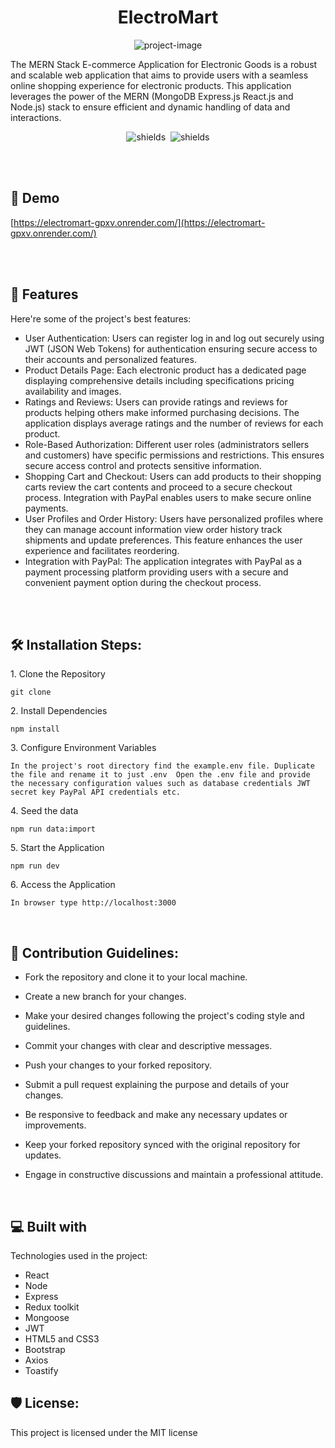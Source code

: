 <h1 align="center" id="title">ElectroMart</h1>

<p align="center"><img src="https://socialify.git.ci/manoj633/ElectroMart/image?language=1&amp;name=1&amp;owner=1&amp;theme=Light" alt="project-image"></p>

<p id="description">The MERN Stack E-commerce Application for Electronic Goods is a robust and scalable web application that aims to provide users with a seamless online shopping experience for electronic products. This application leverages the power of the MERN (MongoDB Express.js React.js and Node.js) stack to ensure efficient and dynamic handling of data and interactions.</p>

<p align="center"><img src="https://img.shields.io/github/commit-activity/t/manoj633/electromart" alt="shields">&nbsp;&nbsp;<img src="https://img.shields.io/github/languages/count/manoj633/electromart" alt="shields"></p>

<br/><br/>

<h2>🚀 Demo</h2>

[https://electromart-gpxv.onrender.com/](https://electromart-gpxv.onrender.com/)

<br/><br/>

<h2>🧐 Features</h2>

Here're some of the project's best features:

- User Authentication: Users can register log in and log out securely using JWT (JSON Web Tokens) for authentication ensuring secure access to their accounts and personalized features.
- Product Details Page: Each electronic product has a dedicated page displaying comprehensive details including specifications pricing availability and images.
- Ratings and Reviews: Users can provide ratings and reviews for products helping others make informed purchasing decisions. The application displays average ratings and the number of reviews for each product.
- Role-Based Authorization: Different user roles (administrators sellers and customers) have specific permissions and restrictions. This ensures secure access control and protects sensitive information.
- Shopping Cart and Checkout: Users can add products to their shopping carts review the cart contents and proceed to a secure checkout process. Integration with PayPal enables users to make secure online payments.
- User Profiles and Order History: Users have personalized profiles where they can manage account information view order history track shipments and update preferences. This feature enhances the user experience and facilitates reordering.
- Integration with PayPal: The application integrates with PayPal as a payment processing platform providing users with a secure and convenient payment option during the checkout process.
<br/>
<br/>
<h2>🛠️ Installation Steps:</h2>

<p>1. Clone the Repository</p>

```
git clone
```

<p>2. Install Dependencies</p>

```
npm install
```

<p>3. Configure Environment Variables</p>

```
In the project's root directory find the example.env file. Duplicate the file and rename it to just .env  Open the .env file and provide the necessary configuration values such as database credentials JWT secret key PayPal API credentials etc.
```

<p>4. Seed the data</p>

```
npm run data:import
```

<p>5. Start the Application</p>

```
npm run dev
```

<p>6. Access the Application</p>

```
In browser type http://localhost:3000
```

<br/>
<h2>🍰 Contribution Guidelines:</h2>

- Fork the repository and clone it to your local machine.
- Create a new branch for your changes.
- Make your desired changes following the project's coding style and guidelines.
- Commit your changes with clear and descriptive messages.
- Push your changes to your forked repository.
- Submit a pull request explaining the purpose and details of your changes.
- Be responsive to feedback and make any necessary updates or improvements.
- Keep your forked repository synced with the original repository for updates.
- Engage in constructive discussions and maintain a professional attitude.

  <br/>
<h2>💻 Built with</h2>

Technologies used in the project:

- React
- Node
- Express
- Redux toolkit
- Mongoose
- JWT
- HTML5 and CSS3
- Bootstrap
- Axios
- Toastify

<h2>🛡️ License:</h2>

This project is licensed under the MIT license
